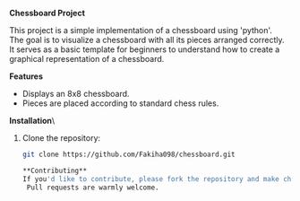  **Chessboard Project**

 
This project is a simple implementation of a chessboard using 'python'.\
The goal is to visualize a chessboard with all its pieces arranged correctly.\
It serves as a basic template for beginners to understand how to create a graphical representation of a chessboard.

 **Features**
- Displays an 8x8 chessboard.
- Pieces are placed according to standard chess rules.
  

 **Installation**\
1. Clone the repository:
   ```bash
   git clone https://github.com/Fakiha098/chessboard.git

   **Contributing**
   If you'd like to contribute, please fork the repository and make changes as you'd like.
    Pull requests are warmly welcome.
